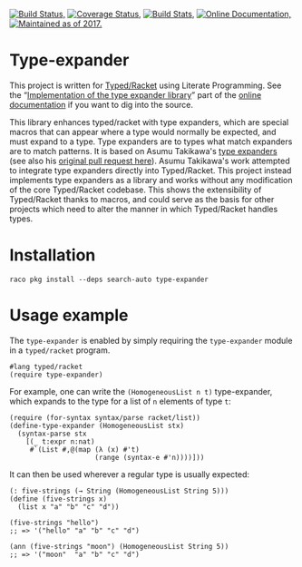 [![Build Status,](https://img.shields.io/travis/jsmaniac/type-expander/master.svg)](https://travis-ci.org/jsmaniac/type-expander)
[![Coverage Status,](https://img.shields.io/coveralls/jsmaniac/type-expander/master.svg)](https://coveralls.io/github/jsmaniac/type-expander)
[![Build Stats,](https://img.shields.io/website-stats-stats%20unavailable-blue-red/http/jsmaniac.github.io/travis-stats/.svg?label=build)](http://jsmaniac.github.io/travis-stats/#jsmaniac/type-expander)
[![Online Documentation,](https://img.shields.io/website-online-offline-blue-red/http/docs.racket-lang.org/type-expander/.svg?label=docs)](http://docs.racket-lang.org/type-expander/)
[![Maintained as of 2017.](https://img.shields.io/maintenance/yes/2017.svg)](https://github.com/jsmaniac/type-expander/issues)

Type-expander
=============

This project is written for
[Typed/Racket](https://docs.racket-lang.org/ts-guide/) using Literate
Programming.  See the “[Implementation of the type expander
library](http://docs.racket-lang.org/type-expander/)” part of the [online
documentation](http://docs.racket-lang.org/type-expander/) if you want to dig
into the source.

This library enhances typed/racket with type expanders, which are special
macros that can appear where a type would normally be expected, and must
expand to a type. Type expanders are to types what match expanders are to
match patterns. It is based on Asumu Takikawa's [type
expanders](https://github.com/racket/racket/compare/master...takikawa:tr-type-expander)
(see also his [original pull request
here](https://github.com/racket/racket/pull/604)).  Asumu Takikawa's work
attempted to integrate type expanders directly into Typed/Racket.  This
project instead implements type expanders as a library and works without any
modification of the core Typed/Racket codebase. This shows the extensibility
of Typed/Racket thanks to macros, and could serve as the basis for other
projects which need to alter the manner in which Typed/Racket handles types.

Installation
============

```
raco pkg install --deps search-auto type-expander
```

Usage example
=============

The `type-expander` is enabled by simply requiring the `type-expander` module
in a `typed/racket` program.

    #lang typed/racket
    (require type-expander)

For example, one can write the `(HomogeneousList n t)` type-expander, which
expands to the type for a list of `n` elements of type `t`:

    (require (for-syntax syntax/parse racket/list))
    (define-type-expander (HomogeneousList stx)
      (syntax-parse stx
        [(_ t:expr n:nat)
         #`(List #,@(map (λ (x) #'t)
                         (range (syntax-e #'n))))]))

It can then be used wherever a regular type is usually expected:

    (: five-strings (→ String (HomogeneousList String 5)))
    (define (five-strings x)
      (list x "a" "b" "c" "d"))
    
    (five-strings "hello")
    ;; => '("hello" "a" "b" "c" "d")
    
    (ann (five-strings "moon") (HomogeneousList String 5))
    ;; => '("moon"  "a" "b" "c" "d")
